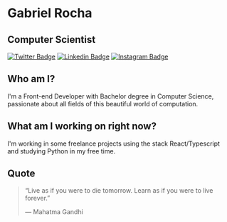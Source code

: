 # Gabriel Rocha

## Computer Scientist

[![Twitter Badge](https://img.shields.io/badge/-@gabrielrochamd-1da1f2?style=flat-square&labelColor=1da1f2&logo=twitter&logoColor=white&link=https://twitter.com/gabrielrochamd)](https://twitter.com/gabrielrochamd)
[![Linkedin Badge](https://img.shields.io/badge/-Gabriel%20Rocha-0e76a8?style=flat-square&labelColor=0e76a8&logo=Linkedin&logoColor=white&link=https://www.linkedin.com/in/gabrielrochamd/)](https://www.linkedin.com/in/gabrielrochamd/)
[![Instagram Badge](https://img.shields.io/badge/-@gabrielrochamd-bc2a8d?style=flat-square&labelColor=bc2a8d&logo=instagram&logoColor=white&link=https://instagram.com/gabrielrochamd)](https://instagram.com/gabrielrochamd)

## Who am I?

I'm a Front-end Developer with Bachelor degree in Computer Science, passionate about all fields of this beautiful world of computation.

## What am I working on right now?

I'm working in some freelance projects using the stack React/Typescript and studying Python in my free time.

## Quote

> “Live as if you were to die tomorrow. Learn as if you were to live forever.”
> 
> — Mahatma Gandhi
